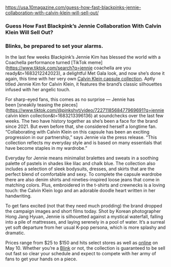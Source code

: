 https://usa.10magazine.com/guess-how-fast-blackpinks-jennie-collaboration-with-calvin-klein-will-sell-out/

### Guess How Fast Blackpink’s Jennie Collaboration With Calvin Klein Will Sell Out?
### Blinks, be prepared to set your alarms.

In the last few weeks Blackpink’s Jennie Kim has blessed the world with a Coachella performance turned [TikTok meme](https://www.tiktok.com/search?q=jennie coachella are you ready&t=1683212242023), a delightful Met Gala look, and now she’s done it again, this time with her very own [Calvin Klein capsule collection](https://www.calvinklein.us/en/jennie-collection). Aptly titled Jennie Kim for Calvin Klein, it features the brand’s classic silhouettes infused with her angelic touch.

For sharp-eyed fans, this comes as no surprise — Jennie has been [sneakily teasing the pieces](https://www.tiktok.com/@pinkshvt/video/7227118568477969691?q=jennie calvin klein collection&t=1683213396136) at soundchecks over the last few weeks. The two have history together as she’s been a face for the brand since 2021. But even before that, she considered herself a longtime fan. “Collaborating with Calvin Klein on this capsule has been an exciting progression in our partnership,” says Jennie via the press release. “This collection reflects my everyday style and is based on many essentials that have become staples in my wardrobe.” 

Everyday for Jennie means minimalist bralettes and sweats in a soothing palette of pastels in shades like lilac and chalk blue. The collection also includes a selection of sleek bodysuits, dresses, and skirts that are the perfect blend of comfortable and sexy. To complete the capsule wardrobe there are also denim shirts and nineties-inspired loose jeans that come in matching colors. Plus, embroidered in the t-shirts and crewnecks is a loving touch: the Calvin Klein logo and an adorable doodle heart written in her handwriting. 

To get fans excited (not that they need much prodding) the brand dropped the campaign images and short films today. Shot by Korean photographer Hong Jang Hyuan, Jennie is silhouetted against a mystical waterfall, falling into a pile of mattresses, and laying serenely in a pool of water. It’s a surreal yet soft departure from her usual K-pop persona, which is more splashy and dramatic. 

Prices range from $25 to $150 and hits select stores as well as [online](https://www.calvinklein.us/) on May 10. Whether you’re a [Blink](https://black-pink.fandom.com/wiki/Blink_(fandom)) or not, the collection is guaranteed to be sell out fast so clear your schedule and expect to compete with her army of fans to get your hands on a piece.